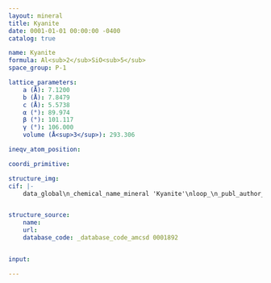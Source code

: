 ```yaml
---
layout: mineral
title: Kyanite
date: 0001-01-01 00:00:00 -0400
catalog: true

name: Kyanite
formula: Al<sub>2</sub>SiO<sub>5</sub>
space_group: P-1

lattice_parameters:
    a (Å): 7.1200
    b (Å): 7.8479
    c (Å): 5.5738
    α (°): 89.974
    β (°): 101.117
    γ (°): 106.000
    volume (Å<sup>3</sup>): 293.306

ineqv_atom_position: 

coordi_primitive: 

structure_img: 
cif: |-
    data_global\n_chemical_name_mineral 'Kyanite'\nloop_\n_publ_author_name\n'Yang H'\n'Downs R T'\n'Finger L W'\n'Hazen R M'\n'Prewitt C T'\n_journal_name_full 'American Mineralogist'\n_journal_volume 82 \n_journal_year 1997\n_journal_page_first 467\n_journal_page_last 474\n_publ_section_title\n;\n Compressibility and crystal structure of kyanite, Al2SiO5, at high pressure\n Sample- at P = 0.0 GPa, in air\n;\n_database_code_amcsd 0001892\n_chemical_formula_sum 'Al2 Si O5'\n_cell_length_a 7.1200\n_cell_length_b 7.8479\n_cell_length_c 5.5738\n_cell_angle_alpha 89.974\n_cell_angle_beta 101.117\n_cell_angle_gamma 106.000\n_cell_volume 293.306\n_exptl_crystal_density_diffrn      3.670\n_symmetry_space_group_name_H-M 'P -1'\nloop_\n_space_group_symop_operation_xyz\n  'x,y,z'\n  '-x,-y,-z'\nloop_\n_atom_site_label\n_atom_site_fract_x\n_atom_site_fract_y\n_atom_site_fract_z\nAl1   0.32533   0.70412   0.45812\nAl2   0.29740   0.69882   0.95040\nAl3   0.09980   0.38615   0.64043\nAl4   0.11205   0.91750   0.16469\nSi1   0.29625   0.06488   0.70657\nSi2   0.29102   0.33168   0.18937\nO1   0.10933   0.14685   0.12866\nO2   0.12287   0.68535   0.18113\nO3   0.27507   0.45443   0.95474\nO4   0.28353   0.93570   0.93567\nO5   0.10836   0.15210   0.66671\nO6   0.12192   0.63063   0.63939\nO7   0.28226   0.44512   0.42868\nO8   0.29156   0.94684   0.46574\nO9   0.50074   0.27519   0.24405\nO10   0.50154   0.23099   0.75595\nloop_\n_atom_site_aniso_label\n_atom_site_aniso_U_11\n_atom_site_aniso_U_22\n_atom_site_aniso_U_33\n_atom_site_aniso_U_12\n_atom_site_aniso_U_13\n_atom_site_aniso_U_23\nAl1 0.00326 0.00408 0.00308 0.00097 0.00074 0.00079\nAl2 0.00385 0.00285 0.00317 0.00097 0.00091 0.00000\nAl3 0.00358 0.00230 0.00408 0.00084 0.00095 0.00067\nAl4 0.00383 0.00273 0.00417 0.00138 0.00104 0.00058\nSi1 0.00260 0.00233 0.00331 0.00072 0.00091 0.00002\nSi2 0.00278 0.00241 0.00296 0.00082 0.00050 0.00010\nO1 0.00517 0.00345 0.00571 0.00100 0.00052 -0.00021\nO2 0.00405 0.00276 0.00452 0.00102 0.00117 0.00044\nO3 0.00512 0.00371 0.00455 0.00130 0.00058 0.00040\nO4 0.00490 0.00351 0.00480 0.00169 0.00184 0.00069\nO5 0.00369 0.00420 0.00518 0.00133 0.00161 0.00067\nO6 0.00401 0.00385 0.00370 0.00138 0.00087 0.00004\nO7 0.00499 0.00422 0.00438 0.00161 0.00174 -0.00044\nO8 0.00533 0.00402 0.00435 0.00197 0.00091 -0.00021\nO9 0.00403 0.00552 0.00424 0.00200 0.00115 0.00031\nO10 0.00378 0.00474 0.00394 0.00200 0.00095 0.00029\n\n


structure_source: 
    name:
    url:
    database_code: _database_code_amcsd 0001892


input:

---
```

